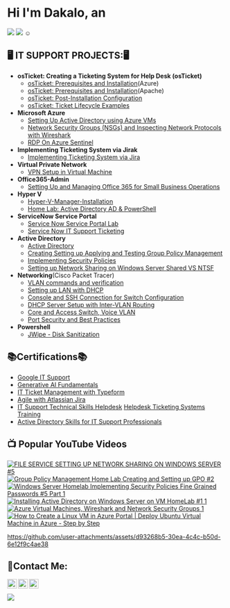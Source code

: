 # Hi I'm Dakalo, an 
<a href="https://github.com/Dakalo-Ndonde15/"><img src="https://img.shields.io/badge/_IT_SUPPORT_SPECIALIST-blue?style=for-the-badge"></a>
<a href="https://www.youtube.com/@dakalondonde"><img src="https://img.shields.io/badge/-YOUTUBER-red?style=for-the-badge&logo=youtube&logoSize=auto&color=%23E10600"></a>&nbsp;☺

<h2>🖥️ IT SUPPORT PROJECTS:🖥️</h2>

- <b>osTicket: Creating a Ticketing System for Help Desk (osTicket)</b>
  - [osTicket: Prerequisites and Installation](https://github.com/Dakalo-Ndonde15/osTicket-Prereqs)(Azure)
  -  [osTicket: Prerequisites and Installation](https://github.com/Dakalo-Ndonde15/osTicket-Prereqs/blob/osTicket/osTicket-Pereqs-V2.md)(Apache)
  - [osTicket: Post-Installation Configuration](https://github.com/Dakalo-Ndonde15/osTicket-Prereqs/blob/osTicket/Post-Install-Config.md)
  - [osTicket: Ticket Lifecycle Examples](https://github.com/Dakalo-Ndonde15/osTicket-Prereqs/blob/osTicket/Ticket-Lifecycle-Examples.md)
- <b>Microsoft Azure </b>
  - [Setting Up Active Directory using Azure VMs](https://github.com/Dakalo-Ndonde15/Configure-AD)
  - [Network Security Groups (NSGs) and Inspecting Network Protocols with Wireshark](https://github.com/Dakalo-Ndonde15/Azure-Network-Protocols)
  - [RDP On Azure Sentinel](https://github.com/Dakalo-Ndonde15/Configure-AD/blob/NSG/RDP-on-Azure-Sentinel.md)
- <b>Implementing Ticketing System via Jirak</b>
  - [Implementing Ticketing System via Jira](https://github.com/Dakalo-Ndonde15/Ticketing-System)
- <b>Virtual Private Network</b>
  - [VPN Setup in Virtual Machine](https://github.com/Dakalo-Ndonde15/Setting-Up-A-VPN)
- <b>Office365-Admin</b>
   - [Setting Up and Managing Office 365 for Small Business Operations](https://github.com/Dakalo-Ndonde15/Setting-Up-A-VPN/blob/365/O365-Admin.md)
- <b>Hyper V</b>
   - [Hyper-V-Manager-Installation](https://github.com/Dakalo-Ndonde15/Setting-Up-A-VPN/blob/365/Hyper-V-Manager-Installation.md)
   - [Home Lab: Active Directory AD & PowerShell](https://github.com/Dakalo-Ndonde15/HomeLab-AD-Powershell)
- <b>ServiceNow Service Portal</b>
   - [Service Now Service Portal Lab ](https://github.com/Dakalo-Ndonde15/Setting-Up-A-VPN/blob/365/ServiceNow-Service-Portal.md)
   - [Service Now IT Support Ticketing ](https://github.com/Dakalo-Ndonde15/Setting-Up-A-VPN/blob/365/ServiceNow-Ticketing.md)
- <b>Active Directory</b>
   - [Active Directory ](https://github.com/Dakalo-Ndonde15/Active-Directory)
   - [Creating Setting up Applying and Testing Group Policy Management](https://github.com/Dakalo-Ndonde15/Active-Directory/blob/Domain/Group-Policy-Management.md)
   - [Implementing Security Policies](https://github.com/Dakalo-Ndonde15/Active-Directory/blob/Domain/Security-Policies.md)
   - [Setting up Network Sharing on Windows Server Shared VS NTSF](https://github.com/Dakalo-Ndonde15/Active-Directory/blob/Domain/Network-Sharing.md)
-  <b>Networking</b>(Cisco Packet Tracer)
   - [VLAN commands and verification](https://github.com/Dakalo-Ndonde15/Switch-Configuration)
   - [Setting up LAN with DHCP](https://github.com/Dakalo-Ndonde15/Switch-Configuration/blob/Cisco-Packet-Tracer/LAN-Setup.md)
   - [Console and SSH Connection for Switch Configuration](https://github.com/Dakalo-Ndonde15/Switch-Configuration/blob/Cisco-Packet-Tracer/SSH-Switch-Config.md)
   - [DHCP Server Setup with Inter-VLAN Routing](https://github.com/Dakalo-Ndonde15/Switch-Configuration/blob/Cisco-Packet-Tracer/DHCP-Server-Setup.md)
   - [Core and Access Switch, Voice VLAN](https://github.com/Dakalo-Ndonde15/Switch-Configuration/blob/Cisco-Packet-Tracer/VLAN-Configuration.md)
   - [Port Security and Best Practices](https://github.com/Dakalo-Ndonde15/Switch-Configuration/blob/Cisco-Packet-Tracer/Port-Security.md)
  - <b>Powershell</b>
     - [JWipe - Disk Sanitization](https://github.com/Dakalo-Ndonde15/Jwipe.PowerShell)
       
 <h2>📚Certifications📚</h2>
 
- [Google IT Support](https://www.coursera.org/account/accomplishments/professional-cert/2UTCZBLMU7VY)
- [Generative AI Fundamentals](https://www.coursera.org/account/accomplishments/specialization/H4WKY1NGRQPA)
- [IT Ticket Management with Typeform](https://www.coursera.org/account/accomplishments/verify/FQYRMV64QHYX)
- [Agile with Atlassian Jira](https://www.coursera.org/account/accomplishments/verify/5OCJ2Z3V9C4N)
- [IT Support Technical Skills Helpdesk](https://www.udemy.com/certificate/UC-7e49c670-8029-46f4-99f3-65594d92d781/)
  [Helpdesk Ticketing Systems Training](https://www.udemy.com/course/help-desk-ticketing-systems-training/learn/lecture/35230818?start=465#overview)
- [Active Directory Skills for IT Support Professionals](https://www.udemy.com/course/active-directory-skills-for-it-support-professionals/learn/lecture/32003824?start=0#overview)

<h2>📺 Popular YouTube Videos</h2>

<!-- BEGIN YOUTUBE-CARDS -->
[![FILE SERVICE SETTING UP NETWORK SHARING ON WINDOWS SERVER #5](https://ytcards.demolab.com/?id=2dQjhGvybcE&title=FILE+SERVICE+SETTING+UP+NETWORK+SHARING+ON+WINDOWS+SERVER+%235&lang=en&timestamp=1754257898&background_color=%230d1117&title_color=%23ffffff&stats_color=%23dedede&max_title_lines=1&width=250&border_radius=5 "FILE SERVICE SETTING UP NETWORK SHARING ON WINDOWS SERVER #5")](https://www.youtube.com/watch?v=2dQjhGvybcE)
[![Group Policy Management Home Lab  Creating and Setting up GPO #2](https://ytcards.demolab.com/?id=kVafmpt9R8s&title=Group+Policy+Management+Home+Lab++Creating+and+Setting+up+GPO+%232&lang=en&timestamp=1754251318&background_color=%230d1117&title_color=%23ffffff&stats_color=%23dedede&max_title_lines=1&width=250&border_radius=5 "Group Policy Management Home Lab  Creating and Setting up GPO #2")](https://www.youtube.com/watch?v=kVafmpt9R8s)
[![Windows Server Homelab  Implementing Security Policies   Fine Grained Passwords #5 Part 1](https://ytcards.demolab.com/?id=0HEoSTrDvBA&title=Windows+Server+Homelab++Implementing+Security+Policies+++Fine+Grained+Passwords+%235+Part+1&lang=en&timestamp=1754248694&background_color=%230d1117&title_color=%23ffffff&stats_color=%23dedede&max_title_lines=1&width=250&border_radius=5 "Windows Server Homelab  Implementing Security Policies   Fine Grained Passwords #5 Part 1")](https://www.youtube.com/watch?v=0HEoSTrDvBA)
[![Installing Active Directory on Windows Server on VM HomeLab #1 1](https://ytcards.demolab.com/?id=kmFol3z67KE&title=Installing+Active+Directory+on+Windows+Server+on+VM+HomeLab+%231+1&lang=en&timestamp=1754247701&background_color=%230d1117&title_color=%23ffffff&stats_color=%23dedede&max_title_lines=1&width=250&border_radius=5 "Installing Active Directory on Windows Server on VM HomeLab #1 1")](https://www.youtube.com/watch?v=kmFol3z67KE)
[![Azure Virtual Machines, Wireshark and Network Security Groups 1](https://ytcards.demolab.com/?id=9KyoQsB5vuM&title=Azure+Virtual+Machines%2C+Wireshark+and+Network+Security+Groups+1&lang=en&timestamp=1754080659&background_color=%230d1117&title_color=%23ffffff&stats_color=%23dedede&max_title_lines=1&width=250&border_radius=5 "Azure Virtual Machines, Wireshark and Network Security Groups 1")](https://www.youtube.com/watch?v=9KyoQsB5vuM)
[![How to Create a Linux VM in Azure Portal | Deploy Ubuntu Virtual Machine in Azure - Step by Step](https://ytcards.demolab.com/?id=eYGQLc1LBKI&title=How+to+Create+a+Linux+VM+in+Azure+Portal+%7C+Deploy+Ubuntu+Virtual+Machine+in+Azure+-+Step+by+Step&lang=en&timestamp=1753987058&background_color=%230d1117&title_color=%23ffffff&stats_color=%23dedede&max_title_lines=1&width=250&border_radius=5 "How to Create a Linux VM in Azure Portal | Deploy Ubuntu Virtual Machine in Azure - Step by Step")](https://www.youtube.com/watch?v=eYGQLc1LBKI)
<!-- END YOUTUBE-CARDS -->



  https://github.com/user-attachments/assets/d93268b5-30ea-4c4c-b50d-6e12f9c4ae38

<h2> 🤳Contact Me:</h2>

[<img align="left" alt="DakaloNdonde | YouTube" width="22px" src="https://cdn.jsdelivr.net/npm/simple-icons@v3/icons/youtube.svg" />][youtube]
[<img align="left" alt="Dakalondonde | LinkedIn" width="22px" src="https://cdn.jsdelivr.net/npm/simple-icons@v3/icons/linkedin.svg" />][linkedin]
[<img align="left" alt="Dakalondonde | Instagram" width="22px" src="https://cdn.jsdelivr.net/npm/simple-icons@v3/icons/instagram.svg" />][instagram]

[twitter]: https://twitter.com/joshmadakor
[youtube]: https://www.youtube.com/@dakalondonde
[instagram]: https://www.instagram.com/its_phildas_universe/
[linkedin]: https://www.linkedin.com/in/dakalo-ndonde-0281902a7/
<br>
<br>
<a href="http://dakalondonde15.liveblog365.com/page1.html"><img src="https://img.shields.io/badge/_VIEW_MY_RESUME_%2F_PORTFOLIO-purple?style=for-the-badge&logoSize=auto"></a>




<!--
**Dakalo-Ndonde15/Dakalo-Ndonde15** is a ✨ _special_ ✨ repository because its `README.md` (this file) appears on your GitHub profile.

Here are some ideas to get you started:

- 🔭 I’m currently working on ...
- 🌱 I’m currently learning ...
- 👯 I’m looking to collaborate on ...
- 🤔 I’m looking for help with ...
- 💬 Ask me about ...
- 📫 How to reach me: ...
- 😄 Pronouns: ...
- ⚡ Fun fact: ...
-->
